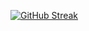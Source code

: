 [![GitHub Streak](https://streak-stats.demolab.com?user=jesas0&theme=dark&locale=pt_BR&date_format=j%20M%5B%20Y%5D&mode=weekly)](https://git.io/streak-stats)
